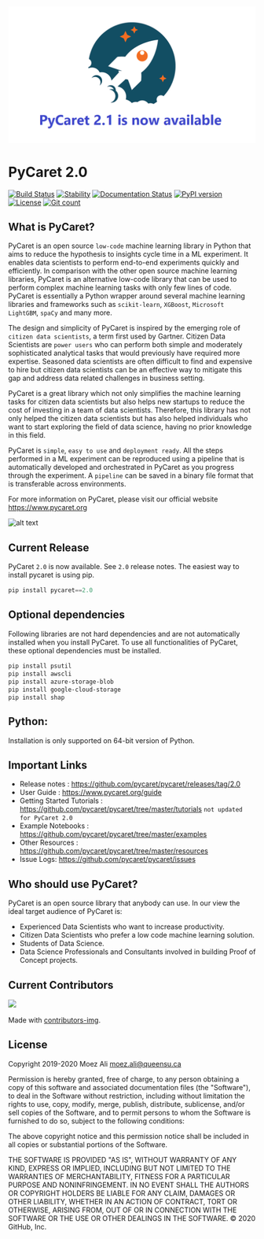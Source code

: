 ![alt text](https://github.com/pycaret/pycaret/blob/master/pycaret2.png)

# PyCaret 2.0
[![Build Status](https://travis-ci.com/pycaret/pycaret.svg?branch=master)](https://travis-ci.com/pycaret/pycaret) [![Stability](https://img.shields.io/badge/stability-stable-green.svg)](https://img.shields.io/badge/stability-stable-green.svg) [![Documentation Status](https://readthedocs.org/projects/pip/badge/?version=stable)](http://pip.pypa.io/en/stable/?badge=stable) [![PyPI version](https://badge.fury.io/py/pycaret.svg)](https://badge.fury.io/py/pycaret) [![License](https://img.shields.io/pypi/l/ansicolortags.svg)](https://img.shields.io/pypi/l/ansicolortags.svg) [![Git count](http://hits.dwyl.com/pycaret/pycaret/pycaret.svg)](http://hits.dwyl.com/pycaret/pycaret/pycaret)

## What is PyCaret?
PyCaret is an open source `low-code` machine learning library in Python that aims to reduce the hypothesis to insights cycle time in a ML experiment. It enables data scientists to perform end-to-end experiments quickly and efficiently. In comparison with the other open source machine learning libraries, PyCaret is an alternative low-code library that can be used to perform complex machine learning tasks with only few lines of code. PyCaret is essentially a Python wrapper around several machine learning libraries and frameworks such as `scikit-learn`, `XGBoost`, `Microsoft LightGBM`, `spaCy` and many more. 

The design and simplicity of PyCaret is inspired by the emerging role of `citizen data scientists`, a term first used by Gartner. Citizen Data Scientists are `power users` who can perform both simple and moderately sophisticated analytical tasks that would previously have required more expertise. Seasoned data scientists are often difficult to find and expensive to hire but citizen data scientists can be an effective way to mitigate this gap and address data related challenges in business setting. 

PyCaret is a great library which not only simplifies the machine learning tasks for citizen data scientists but also helps new startups to reduce the cost of investing in a team of data scientists. Therefore, this library has not only helped the citizen data scientists but has also helped individuals who want to start exploring the field of data science, having no prior knowledge in this field.

PyCaret is `simple`, `easy to use` and `deployment ready`. All the steps performed in a ML experiment can be reproduced using a pipeline that is automatically developed and orchestrated in PyCaret as you progress through the experiment. A `pipeline` can be saved in a binary file format that is transferable across environments.

For more information on PyCaret, please visit our official website https://www.pycaret.org

![alt text](https://github.com/pycaret/pycaret/blob/master/pycaret2-features.png)

## Current Release
PyCaret `2.0` is now available. See `2.0` release notes. The easiest way to install pycaret is using pip. 

```python
pip install pycaret==2.0
```

## Optional dependencies
Following libraries are not hard dependencies and are not automatically installed when you install PyCaret. To use all functionalities of PyCaret, these optional dependencies must be installed.

```shell
pip install psutil
pip install awscli 
pip install azure-storage-blob
pip install google-cloud-storage
pip install shap
```

## Python:
Installation is only supported on 64-bit version of Python.

## Important Links
- Release notes : https://github.com/pycaret/pycaret/releases/tag/2.0
- User Guide : https://www.pycaret.org/guide
- Getting Started Tutorials : https://github.com/pycaret/pycaret/tree/master/tutorials `not updated for PyCaret 2.0`
- Example Notebooks : https://github.com/pycaret/pycaret/tree/master/examples
- Other Resources : https://github.com/pycaret/pycaret/tree/master/resources 
- Issue Logs: https://github.com/pycaret/pycaret/issues

## Who should use PyCaret?
PyCaret is an open source library that anybody can use. In our view the ideal target audience of PyCaret is: <br />

- Experienced Data Scientists who want to increase productivity.
- Citizen Data Scientists who prefer a low code machine learning solution.
- Students of Data Science.
- Data Science Professionals and Consultants involved in building Proof of Concept projects.

## Current Contributors
<a href="https://github.com/pycaret/pycaret/graphs/contributors">
  <img src="https://contributors-img.web.app/image?repo=pycaret/pycaret" />
</a>

Made with [contributors-img](https://contributors-img.web.app).

## License

Copyright 2019-2020 Moez Ali <moez.ali@queensu.ca>

Permission is hereby granted, free of charge, to any person obtaining a copy of this software and associated documentation files (the "Software"), to deal in the Software without restriction, including without limitation the rights to use, copy, modify, merge, publish, distribute, sublicense, and/or sell copies of the Software, and to permit persons to whom the Software is furnished to do so, subject to the following conditions:

The above copyright notice and this permission notice shall be included in all copies or substantial portions of the Software.

THE SOFTWARE IS PROVIDED "AS IS", WITHOUT WARRANTY OF ANY KIND, EXPRESS OR IMPLIED, INCLUDING BUT NOT LIMITED TO THE WARRANTIES OF MERCHANTABILITY, FITNESS FOR A PARTICULAR PURPOSE AND NONINFRINGEMENT. IN NO EVENT SHALL THE AUTHORS OR COPYRIGHT HOLDERS BE LIABLE FOR ANY CLAIM, DAMAGES OR OTHER LIABILITY, WHETHER IN AN ACTION OF CONTRACT, TORT OR OTHERWISE, ARISING FROM, OUT OF OR IN CONNECTION WITH THE SOFTWARE OR THE USE OR OTHER DEALINGS IN THE SOFTWARE.
© 2020 GitHub, Inc.
